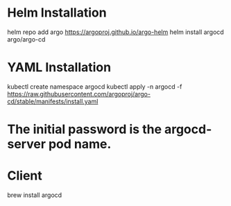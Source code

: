 # Helm Installation

helm repo add argo https://argoproj.github.io/argo-helm
helm install argocd argo/argo-cd

# YAML Installation

kubectl create namespace argocd
kubectl apply -n argocd -f https://raw.githubusercontent.com/argoproj/argo-cd/stable/manifests/install.yaml

# The initial password is the argocd-server pod name.

# Client

brew install argocd


